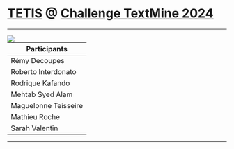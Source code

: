 # [TETIS](https://www.umr-tetis.fr) @ [Challenge TextMine 2024](https://textmine.sciencesconf.org/resource/page/id/9)

---

<img align="left" src="https://www.umr-tetis.fr/images/logo-header-tetis.png">

| Participants               |
|----------------------|
| Rémy Decoupes        |
| Roberto Interdonato  |
| Rodrique Kafando     |
| Mehtab Syed Alam     |
| Maguelonne Teisseire |
| Mathieu Roche        |
| Sarah Valentin       |

---